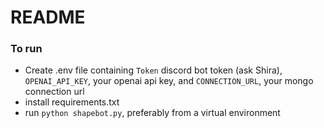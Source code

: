 # README 

### To run
- Create .env file containing `Token` discord bot token (ask Shira), `OPENAI_API_KEY`, your openai api key, and `CONNECTION_URL`, your mongo connection url
- install requirements.txt
- run `python shapebot.py`, preferably from a virtual environment
